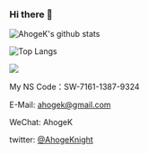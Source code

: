 ### Hi there 👋

<!--
**AhogeK/Ahogek** is a ✨ _special_ ✨ repository because its `README.md` (this file) appears on your GitHub profile.

Here are some ideas to get you started:

- 🔭 I’m currently working on ...
- 🌱 I’m currently learning ...
- 👯 I’m looking to collaborate on ...
- 🤔 I’m looking for help with ...
- 💬 Ask me about ...
- 📫 How to reach me: ...
- 😄 Pronouns: ...
- ⚡ Fun fact: ...
-->

![AhogeK's github stats](https://github-readme-stats.vercel.app/api/?username=AhogeK&show_icons=true&theme=radical) 

![Top Langs](https://github-readme-stats.vercel.app/api/top-langs/?username=AhogeK&layout=compact&theme=radical)

<!-- [![ReadMe Card](https://github-readme-stats-git-masterrstaa-rickstaa.vercel.app/api/pin/?username=AhogeK&repo=mimall-web&theme=radical)](https://github.com/AhogeK/mimall-web) -->

<a href="https://psnprofiles.com/AhogeK"><img src="https://card.psnprofiles.com/2/AhogeK.png" border="0"></a>

My NS Code：SW-7161-1387-9324

E-Mail: ahogek@gmail.com

WeChat: AhogeK

twitter: [@AhogeKnight](https://twitter.com/AhogeKnight)
<!-- ![My PSN Profile](https://card.psnprofiles.com/2/AhogeK.png) -->
